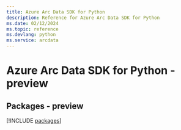 ```yaml
---
title: Azure Arc Data SDK for Python
description: Reference for Azure Arc Data SDK for Python
ms.date: 02/12/2024
ms.topic: reference
ms.devlang: python
ms.service: arcdata
---
```

# Azure Arc Data SDK for Python - preview
## Packages - preview
[!INCLUDE [packages](arc-data-index.md)]